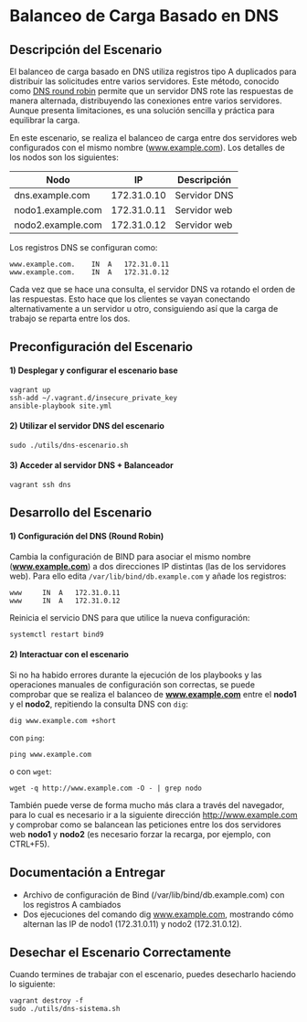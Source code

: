 # Balanceo de Carga Basado en DNS

## Descripción del Escenario

El balanceo de carga basado en DNS utiliza registros tipo A duplicados para distribuir las solicitudes entre varios servidores. Este método, conocido como [DNS round robin](http://en.wikipedia.org/wiki/Round-robin_DNS) permite que un servidor DNS rote las respuestas de manera alternada, distribuyendo las conexiones entre varios servidores. Aunque presenta limitaciones, es una solución sencilla y práctica para equilibrar la carga.

En este escenario, se realiza el balanceo de carga entre dos servidores web configurados con el mismo nombre (www.example.com). Los detalles de los nodos son los siguientes:

Nodo              | IP          | Descripción
------------------|-------------|------------
dns.example.com   | 172.31.0.10 | Servidor DNS
nodo1.example.com | 172.31.0.11 | Servidor web
nodo2.example.com | 172.31.0.12 | Servidor web

Los registros DNS se configuran como:
~~~
www.example.com.	IN	A	172.31.0.11
www.example.com.	IN	A	172.31.0.12
~~~

Cada vez que se hace una consulta, el servidor DNS va rotando el orden de las respuestas. Esto hace que los clientes se vayan conectando alternativamente a un servidor u otro, consiguiendo así que la carga de trabajo se reparta entre los dos.

## Preconfiguración del Escenario

#### 1) Desplegar y configurar el escenario base

~~~
vagrant up
ssh-add ~/.vagrant.d/insecure_private_key
ansible-playbook site.yml
~~~

#### 2) Utilizar el servidor DNS del escenario

~~~
sudo ./utils/dns-escenario.sh
~~~

#### 3) Acceder al servidor DNS + Balanceador

~~~
vagrant ssh dns
~~~

## Desarrollo del Escenario

#### 1) Configuración del DNS (Round Robin)

Cambia la configuración de BIND para asociar el mismo nombre (**www.example.com**) a dos direcciones IP distintas (las de los servidores web). Para ello edita `/var/lib/bind/db.example.com` y añade los registros:

~~~
www		IN	A	172.31.0.11
www		IN	A	172.31.0.12
~~~

Reinicia el servicio DNS para que utilice la nueva configuración:

~~~
systemctl restart bind9
~~~

#### 2) Interactuar con el escenario

Si no ha habido errores durante la ejecución de los playbooks y las operaciones manuales de configuración son correctas, se puede comprobar que se realiza el balanceo de **www.example.com** entre el **nodo1** y el **nodo2**, repitiendo la consulta DNS con `dig`:

~~~
dig www.example.com +short
~~~

con `ping`:

~~~
ping www.example.com
~~~

o con `wget`:

~~~
wget -q http://www.example.com -O - | grep nodo
~~~

También puede verse de forma mucho más clara a través del navegador, para lo cual es necesario ir a la siguiente dirección <http://www.example.com> y comprobar como se balancean las peticiones entre los dos servidores web **nodo1** y **nodo2** (es necesario forzar la recarga, por ejemplo, con CTRL+F5).

## Documentación a Entregar
- Archivo de configuración de Bind (/var/lib/bind/db.example.com) con los registros A cambiados
- Dos ejecuciones del comando dig www.example.com, mostrando cómo alternan las IP de nodo1 (172.31.0.11) y nodo2 (172.31.0.12).

## Desechar el Escenario Correctamente

Cuando termines de trabajar con el escenario, puedes desecharlo haciendo lo siguiente:

~~~
vagrant destroy -f
sudo ./utils/dns-sistema.sh
~~~



